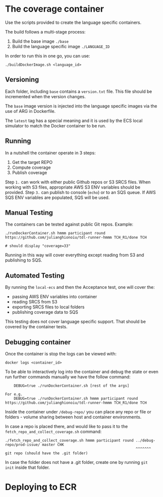 
# The coverage container

Use the scripts provided to create the language specific containers.

The build follows a multi-stage process:
1. Build the base image `./base`
2. Build the language specific image `./LANGUAGE_ID`

In order to run this in one go, you can use:
```
./buildDockerImage.sh <language_id>
```

## Versioning

Each folder, including `base` contains a `version.txt` file.
This file should be incremented when the version changes.

The `base` image version is injected into the language specific images via the use of ARG in Dockerfile.

The `latest` tag has a special meaning and it is used by the ECS local simulator to match the Docker container to be run.

## Running

In a nutshell the container operate in 3 steps:
1. Get the target REPO
2. Compute coverage
3. Publish coverage

Step `1.` can work with either public Github repos or S3 SRCS files.
When working with S3 files, appropriate AWS S3 ENV variables should be provided.
Step `3.` can publish to console (`echo`) or to an SQS queue. If AWS SQS ENV variables are populated, SQS will be used.


## Manual Testing

The containers can be tested against public Git repos.
Example:
```
./runDockerContainer.sh hmmm participant round https://github.com/julianghionoiu/tdl-runner-hmmm TCH_R1/done TCH

# should display "coverage=33"
```
Running in this way will cover everything except reading from S3 and publishing to SQS.


## Automated Testing

By running the `local-ecs` and then the Acceptance test, one will cover the:
- passing AWS ENV variables into container
- reading SRCS from S3
- exporting SRCS files to local folders
- publishing coverage data to SQS

This testing does not cover language specific support. That should be covered by the container tests.


## Debugging container

Once the container is stop the logs can be viewed with:
```
docker logs <container_id>
```

To be able to interactively log into the container and debug the state or even run further commands manually we have the follow command:

```
    DEBUG=true ./runDockerContainer.sh [rest of the args]

For e.g.
    DEBUG=true ./runDockerContainer.sh hmmm participant round https://github.com/julianghionoiu/tdl-runner-hmmm TCH_R1/done TCH
```

Inside the container under `/debug-repo/` you can place any repo or file or folders - volume sharing between host and container environments.

In case a repo is placed there, and would like to pass it to the `fetch_repo_and_collect_coverage.sh` command:
```
./fetch_repo_and_collect_coverage.sh hmmm participant round ../debug-repo/prod-issue/ master CHK
                                                            ^^^^^^^ git repo (should have the .git folder)
``` 
In case the folder does not have a .git folder, create one by running `git init` inside that folder. 

# Deploying to ECR

